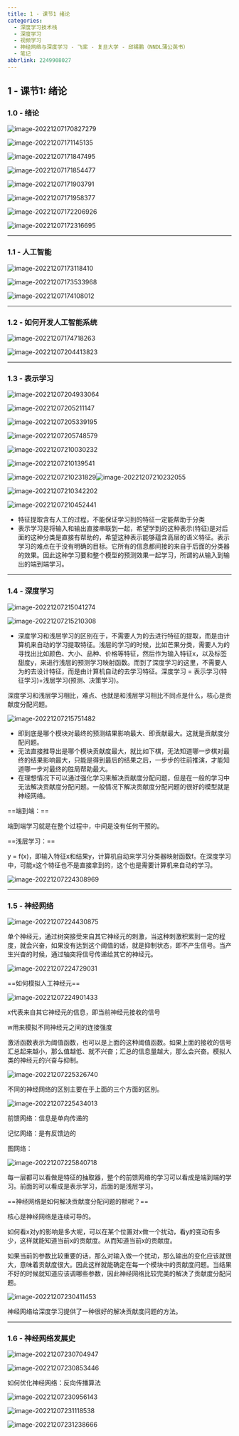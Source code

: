 ```yaml
---
title: 1 - 课节1 绪论
categories:
  - 深度学习技术栈
  - 深度学习
  - 视频学习
  - 神经网络与深度学习 - 飞桨 - 复旦大学 - 邱锡鹏（NNDL蒲公英书）
  - 笔记
abbrlink: 2249908027
---
```




## 1 - 课节1: 绪论

### 1.0 - 绪论

![image-20221207170827279](https://cdn.jsdelivr.net/gh/Alec-97/alec-s-images-cloud/img/202212212107424.png)

![image-20221207171145135](https://cdn.jsdelivr.net/gh/Alec-97/alec-s-images-cloud/img/202212212107686.png)

![image-20221207171847495](https://cdn.jsdelivr.net/gh/Alec-97/alec-s-images-cloud/img/202212212107687.png)

![image-20221207171854477](https://cdn.jsdelivr.net/gh/Alec-97/alec-s-images-cloud/img/202212212107688.png)

![image-20221207171903791](https://cdn.jsdelivr.net/gh/Alec-97/alec-s-images-cloud/img/202212212107689.png)

![image-20221207171958377](https://cdn.jsdelivr.net/gh/Alec-97/alec-s-images-cloud/img/202212212107690.png)

![image-20221207172206926](https://cdn.jsdelivr.net/gh/Alec-97/alec-s-images-cloud/img/202212212107691.png)

![image-20221207172316695](https://cdn.jsdelivr.net/gh/Alec-97/alec-s-images-cloud/img/202212212107692.png)

---

### 1.1 - 人工智能

![image-20221207173118410](https://cdn.jsdelivr.net/gh/Alec-97/alec-s-images-cloud/img/202212212107693.png)

![image-20221207173533968](https://cdn.jsdelivr.net/gh/Alec-97/alec-s-images-cloud/img/202212212107694.png)

![image-20221207174108012](https://cdn.jsdelivr.net/gh/Alec-97/alec-s-images-cloud/img/202212212107695.png)

---

### 1.2 - 如何开发人工智能系统

![image-20221207174718263](https://cdn.jsdelivr.net/gh/Alec-97/alec-s-images-cloud/img/202212212107696.png)

![image-20221207204413823](https://cdn.jsdelivr.net/gh/Alec-97/alec-s-images-cloud/img/202212212107697.png)

---

### 1.3 - 表示学习

![image-20221207204933064](https://cdn.jsdelivr.net/gh/Alec-97/alec-s-images-cloud/img/202212212107698.png)

![image-20221207205211147](https://cdn.jsdelivr.net/gh/Alec-97/alec-s-images-cloud/img/202212212107699.png)

![image-20221207205339195](https://cdn.jsdelivr.net/gh/Alec-97/alec-s-images-cloud/img/202212212107700.png)

![image-20221207205748579](https://cdn.jsdelivr.net/gh/Alec-97/alec-s-images-cloud/img/202212212107701.png)

![image-20221207210030232](https://cdn.jsdelivr.net/gh/Alec-97/alec-s-images-cloud/img/202212212107702.png)

![image-20221207210139541](https://cdn.jsdelivr.net/gh/Alec-97/alec-s-images-cloud/img/202212212107703.png)

![image-20221207210231829](https://cdn.jsdelivr.net/gh/Alec-97/alec-s-images-cloud/img/202212212107704.png)![image-20221207210232055](https://cdn.jsdelivr.net/gh/Alec-97/alec-s-images-cloud/img/202212212107705.png)

![image-20221207210342202](https://cdn.jsdelivr.net/gh/Alec-97/alec-s-images-cloud/img/202212212107706.png)

![image-20221207210452441](https://cdn.jsdelivr.net/gh/Alec-97/alec-s-images-cloud/img/202212212107707.png)

- 特征提取含有人工的过程，不能保证学习到的特征一定能帮助于分类
- 表示学习是将输入和输出直接串联到一起，希望学到的这种表示(特征)是对后面的这种分类是直接有帮助的，希望这种表示能够蕴含高层的语义特征。表示学习的难点在于没有明确的目标。它所有的信息都间接的来自于后面的分类器的效果。因此这种学习要和整个模型的预测效果一起学习，所谓的从输入到输出的端到端学习。

---

### 1.4 - 深度学习

![image-20221207215041274](https://cdn.jsdelivr.net/gh/Alec-97/alec-s-images-cloud/img/202212212107708.png)

![image-20221207215210308](https://cdn.jsdelivr.net/gh/Alec-97/alec-s-images-cloud/img/202212212107709.png)

- 深度学习和浅层学习的区别在于，不需要人为的去进行特征的提取，而是由计算机来自动的学习提取特征。浅层的学习的时候，比如芒果分类，需要人为的寻找出比如颜色、大小、品种、价格等特征，然后作为输入特征x，以及标签甜度y，来进行浅层的预测学习映射函数。而到了深度学习的这里，不需要人为的去设计特征，而是由计算机自动的去学习特征。深度学习 = 表示学习(特征学习)+浅层学习(预测、决策学习)。

深度学习和浅层学习相比，难点、也就是和浅层学习相比不同点是什么，核心是贡献度分配问题。

![image-20221207215751482](https://cdn.jsdelivr.net/gh/Alec-97/alec-s-images-cloud/img/202212212107710.png)

- 即到底是哪个模块对最终的预测结果影响最大、即贡献最大。这就是贡献度分配问题。
- 无法直接推导出是哪个模块贡献度最大，就比如下棋，无法知道哪一步棋对最终的结果影响最大，只能是得到最后的结果之后，一步步的往前推演，才能知道哪一步对最终的胜局帮助最大。
- 在理想情况下可以通过强化学习来解决贡献度分配问题，但是在一般的学习中无法解决贡献度分配问题。一般情况下解决贡献度分配问题的很好的模型就是神经网络。

==端到端：==

端到端学习就是在整个过程中，中间是没有任何干预的。

==浅层学习：==

y = f(x)，即输入特征x和结果y，计算机自动来学习分类器映射函数f。在深度学习中，可能x这个特征也不是直接拿到的，这个也是需要计算机来自动的学习。



![image-20221207224308969](https://cdn.jsdelivr.net/gh/Alec-97/alec-s-images-cloud/img/202212212107711.png)

---

### 1.5 - 神经网络

![image-20221207224430875](https://cdn.jsdelivr.net/gh/Alec-97/alec-s-images-cloud/img/202212212107712.png)

单个神经元，通过树突接受来自其它神经元的刺激，当这种刺激积累到一定的程度，就会兴奋，如果没有达到这个阈值的话，就是抑制状态，即不产生信号。当产生兴奋的时候，通过轴突将信号传递给其它的神经元。

![image-20221207224729031](https://cdn.jsdelivr.net/gh/Alec-97/alec-s-images-cloud/img/202212212107713.png)

==如何模拟人工神经元==

![image-20221207224901433](https://cdn.jsdelivr.net/gh/Alec-97/alec-s-images-cloud/img/202212212107714.png)

x代表来自其它神经元的信息，即当前神经元接收的信号

w用来模拟不同神经元之间的连接强度

激活函数表示为阈值函数，也可以是上面的这种阈值函数。如果上面的接收的信号汇总起来越小，那么值越低、就不兴奋；汇总的信息量越大，那么会兴奋。模拟人类的神经元的兴奋与抑制。

![image-20221207225326740](https://cdn.jsdelivr.net/gh/Alec-97/alec-s-images-cloud/img/202212212107715.png)

不同的神经网络的区别主要在于上面的三个方面的区别。

![image-20221207225434013](https://cdn.jsdelivr.net/gh/Alec-97/alec-s-images-cloud/img/202212212107716.png)

前馈网络：信息是单向传递的

记忆网络：是有反馈边的

图网络：



![image-20221207225840718](https://cdn.jsdelivr.net/gh/Alec-97/alec-s-images-cloud/img/202212212107717.png)

每一层都可以看做是特征的抽取器，整个的前馈网络的学习可以看成是端到端的学习。前面的可以看成是表示学习，后面的是浅层学习。

==神经网络是如何解决贡献度分配问题的额呢？==

核心是神经网络是连续可导的。

如何看x对y的影响是多大呢，可以在某个位置对x做一个扰动，看y的变动有多少，这样就能知道当前x的贡献度。从而知道当前x的贡献度。

如果当前的参数比较重要的话，那么对输入做一个扰动，那么输出的变化应该就很大，意味着贡献度很大。因此这样就能确定在每一个模块中的贡献度问题。当结果不好的时候就知道应该调哪些参数，因此神经网络比较完美的解决了贡献度分配问题。

![image-20221207230411453](https://cdn.jsdelivr.net/gh/Alec-97/alec-s-images-cloud/img/202212212107718.png)

神经网络给深度学习提供了一种很好的解决贡献度问题的方法。



---

### 1.6 - 神经网络发展史

![image-20221207230704947](https://cdn.jsdelivr.net/gh/Alec-97/alec-s-images-cloud/img/202212212107719.png)

![image-20221207230853446](https://cdn.jsdelivr.net/gh/Alec-97/alec-s-images-cloud/img/202212212107720.png)

如何优化神经网络：反向传播算法

![image-20221207230956143](https://cdn.jsdelivr.net/gh/Alec-97/alec-s-images-cloud/img/202212212107721.png)

![image-20221207231118538](https://cdn.jsdelivr.net/gh/Alec-97/alec-s-images-cloud/img/202212212107722.png)

![image-20221207231238666](https://cdn.jsdelivr.net/gh/Alec-97/alec-s-images-cloud/img/202212212107723.png)

